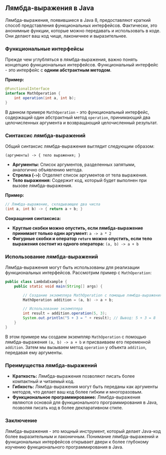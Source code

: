 ## Лямбда-выражения в Java

Лямбда-выражения, появившиеся в Java 8, предоставляют краткий способ представления функциональных интерфейсов. Фактически, это анонимные функции, которые можно передавать и использовать в коде. Они делают ваш код чище, лаконичнее и выразительнее.

### Функциональные интерфейсы

Прежде чем углубляться в лямбда-выражения, важно понять концепцию функциональных интерфейсов. Функциональный интерфейс - это интерфейс с **одним абстрактным методом**. 

**Пример:**

```java
@FunctionalInterface
interface MathOperation {
    int operation(int a, int b);
}
```

В данном примере `MathOperation` - это функциональный интерфейс, содержащий один абстрактный метод `operation`, принимающий два целочисленных аргумента и возвращающий целочисленный результат.

### Синтаксис лямбда-выражений

Общий синтаксис лямбда-выражения выглядит следующим образом:

```
(аргументы) -> { тело выражения; }
```

* **Аргументы:** Список аргументов, разделенных запятыми, аналогично объявлению метода. 
* **Стрелка (`->`):**  Отделяет список аргументов от тела выражения.
* **Тело выражения:** Содержит код, который будет выполнен при вызове лямбда-выражения.

**Пример:**

```java
// Лямбда-выражение, складывающее два числа
(int a, int b) -> { return a + b; } 
```

**Сокращения синтаксиса:**

* **Круглые скобки можно опустить, если лямбда-выражение принимает только один аргумент:** `a -> a * 2`
* **Фигурные скобки и оператор `return` можно опустить, если тело выражения состоит из одного оператора:** `(a, b) -> a + b` 

### Использование лямбда-выражений

Лямбда-выражения могут быть использованы для реализации функциональных интерфейсов. Рассмотрим пример с `MathOperation`:

```java
public class LambdaExample {
    public static void main(String[] args) {

        // Создание экземпляра MathOperation с помощью лямбда-выражения
        MathOperation addition = (a, b) -> a + b;

        // Использование экземпляра
        int result = addition.operation(5, 3);
        System.out.println("5 + 3 = " + result); // Вывод: 5 + 3 = 8
    }
}
```

В этом примере мы создаем экземпляр `MathOperation` с помощью лямбда-выражения `(a, b) -> a + b` и присваиваем его переменной `addition`. Затем мы вызываем метод `operation` у объекта `addition`, передавая ему аргументы.

### Преимущества лямбда-выражений

* **Краткость:** Лямбда-выражения позволяют писать более компактный и читаемый код.
* **Гибкость:** Лямбда-выражения могут быть переданы как аргументы методов, что делает ваш код более гибким и многоразовым.
* **Функциональное программирование:** Лямбда-выражения являются основой для функционального программирования в Java, позволяя писать код в более декларативном стиле.

### Заключение

Лямбда-выражения - это мощный инструмент, который делает Java-код более выразительным и лаконичным. Понимание лямбда-выражений и функциональных интерфейсов открывает двери к более глубокому изучению функционального программирования в Java.
